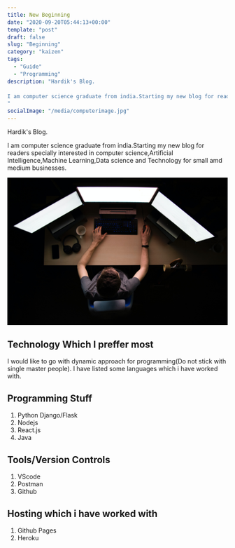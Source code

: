 ```yaml
---
title: New Beginning
date: "2020-09-20T05:44:13+00:00"
template: "post"
draft: false
slug: "Beginning"
category: "kaizen"
tags:
  - "Guide"
  - "Programming"
description: "Hardik's Blog.

I am computer science graduate from india.Starting my new blog for readers specially interested in computer science,Artificial Intelligence,Machine Learning,Data science and Technology for small amd medium businesses.
"
socialImage: "/media/computerimage.jpg"
---
```


Hardik's Blog.

I am computer science graduate from india.Starting my new blog for readers specially interested in computer science,Artificial Intelligence,Machine Learning,Data science and Technology for small amd medium businesses.

![ideal computer setup](/media/computerimage.jpg)

## Technology Which I preffer most

I would like to go with dynamic approach for programming(Do not stick with single master people).
I have listed some languages which i have worked with.

## Programming Stuff

1. Python Django/Flask
2. Nodejs
3. React.js
4. Java

## Tools/Version Controls

1. VScode
2. Postman
3. Github

## Hosting which i have worked with

1. Github Pages
2. Heroku
